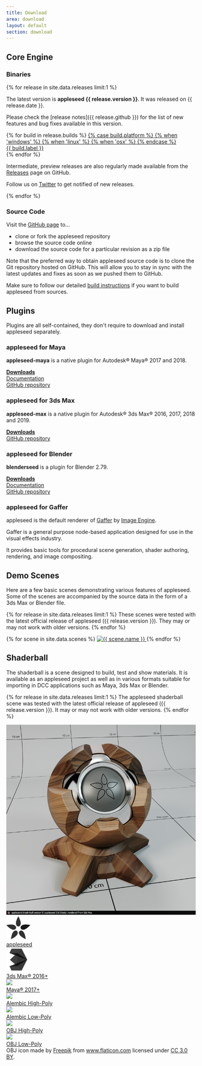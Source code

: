 ```yaml
---
title: Download
area: download
layout: default
section: download
---
```


## Core Engine

### Binaries

{% for release in site.data.releases limit:1 %}

The latest version is **appleseed {{ release.version }}**. It was released on {{ release.date }}.

Please check the [release notes]({{ release.github }}) for the list of new features and bug fixes available in this version.

<div class="builds">
    {% for build in release.builds %}
        <a class="build" href="{{ build.url }}" download>
            {% case build.platform %}
                {% when 'windows' %}
                    <i class="fa fa-windows"></i>
                {% when 'linux' %}
                    <i class="fa fa-linux"></i>
                {% when 'osx' %}
                    <i class="fa fa-apple"></i>
            {% endcase %}
            <div>{{ build.label }}</div>
        </a>
    {% endfor %}
</div>

Intermediate, preview releases are also regularly made available from the [Releases](https://github.com/appleseedhq/appleseed/releases) page on GitHub.

Follow us on [Twitter](https://twitter.com/appleseedhq) to get notified of new releases.

{% endfor %}

### Source Code

Visit the [GitHub page](https://github.com/appleseedhq/appleseed) to&hellip;

- clone or fork the appleseed repository
- browse the source code online
- download the source code for a particular revision as a zip file

Note that the preferred way to obtain appleseed source code is to clone the Git repository hosted on GitHub.
This will allow you to stay in sync with the latest updates and fixes as soon as we pushed them to GitHub.

Make sure to follow our detailed [build instructions](https://github.com/appleseedhq/appleseed/wiki/Building-appleseed) if you want to build appleseed from sources.

## Plugins

Plugins are all self-contained, they don't require to download and install appleseed separately.

### appleseed for Maya

**appleseed-maya** is a native plugin for Autodesk® Maya® 2017 and 2018.

[**Downloads**](https://github.com/appleseedhq/appleseed-maya/releases)  
[Documentation](https://appleseed-maya.readthedocs.io/)  
[GitHub repository](https://github.com/appleseedhq/appleseed-maya)  

### appleseed for 3ds Max

**appleseed-max** is a native plugin for Autodesk® 3ds Max® 2016, 2017, 2018 and 2019.

[**Downloads**](https://github.com/appleseedhq/appleseed-max/releases)  
[GitHub repository](https://github.com/appleseedhq/appleseed-max)  

### appleseed for Blender

**blenderseed** is a plugin for Blender 2.79.

[**Downloads**](https://github.com/appleseedhq/blenderseed/releases)  
[Documentation](https://appleseed-blenderseed.readthedocs.io/)  
[GitHub repository](https://github.com/appleseedhq/blenderseed)  

### appleseed for Gaffer

appleseed is the default renderer of [Gaffer](http://www.gafferhq.org/) by [Image Engine](http://image-engine.com/).

Gaffer is a general purpose node-based application designed for use in the visual effects industry.

It provides basic tools for procedural scene generation, shader authoring, rendering, and image compositing.

## Demo Scenes

Here are a few basic scenes demonstrating various features of appleseed. Some of the scenes are accompanied
by the source data in the form of a 3ds Max or Blender file.

{% for release in site.data.releases limit:1 %}
These scenes were tested with the latest official release of appleseed ({{ release.version }}). They may or may not work with older versions.
{% endfor %}

<div class="scenes">
    {% for scene in site.data.scenes %}
        <a class="scene" href="{{ scene.url }}">
            <img src="{{ scene.image }}" alt="{{ scene.name }}">
        </a>
    {% endfor %}
</div>

## Shaderball

The shaderball is a scene designed to build, test and show materials. It is available as an appleseed project
as well as in various formats suitable for importing in DCC applications such as Maya, 3ds Max or Blender.

{% for release in site.data.releases limit:1 %}
The appleseed shaderball scene was tested with the latest official release of appleseed ({{ release.version }}). It may or may not work with older versions.
{% endfor %}

<img src="/img/appleseed-shaderball.png" alt="appleseed shaderball" class="shaderball-render" />

<div class="shaderballs">
    <a class="shaderball" href="https://github.com/appleseedhq/shaderball/releases/download/v5/appleseed-shaderball-v5.zip" download>
        <div class="card">
            <img src="/img/appleseed-seeds-64-gray.png" />
        </div>
        <div>appleseed</div>
    </a>
    <a class="shaderball" href="https://github.com/appleseedhq/shaderball/releases/download/v5/appleseed-shaderball-v5-3dsmax.zip" download>
        <div class="card">
            <img src="/img/autodesk-3dsmax-logo-gray.png" />
        </div>
        <div>3ds Max® 2016+</div>
    </a>
    <a class="shaderball" href="https://github.com/appleseedhq/shaderball/releases/download/v5/appleseed-shaderball-v5-maya.zip" download>
        <div class="card">
            <img src="/img/autodesk-maya-logo-gray.png" />
        </div>
        <div>Maya® 2017+</div>
    </a>
</div>
<div class="shaderballs">
    <a class="shaderball" href="https://github.com/appleseedhq/shaderball/releases/download/v5/appleseed-shaderball-v5-alembic.zip" download>
        <div class="card">
            <img src="/img/alembic-logo.png" />
        </div>
        <div>Alembic High-Poly</div>
    </a>
    <a class="shaderball" href="https://github.com/appleseedhq/shaderball/releases/download/v5/appleseed-shaderball-v5-alembic-lowpoly.zip" download>
        <div class="card">
            <img src="/img/alembic-logo.png" />
        </div>
        <div>Alembic Low-Poly</div>
    </a>
    <a class="shaderball" href="https://github.com/appleseedhq/shaderball/releases/download/v5/appleseed-shaderball-v5-obj.zip" download>
        <div class="card">
            <img src="/img/obj-logo.png" />
        </div>
        <div>OBJ High-Poly</div>
    </a>
    <a class="shaderball" href="https://github.com/appleseedhq/shaderball/releases/download/v5/appleseed-shaderball-v5-obj-lowpoly.zip" download>
        <div class="card">
            <img src="/img/obj-logo.png" />
        </div>
        <div>OBJ Low-Poly</div>
    </a>
</div>

<div class="license-notice">
    OBJ icon made by <a href="http://www.freepik.com" title="Freepik">Freepik</a> from <a href="http://www.flaticon.com" title="Flaticon">www.flaticon.com</a> licensed under <a href="http://creativecommons.org/licenses/by/3.0/" title="Creative Commons BY 3.0" target="_blank">CC 3.0 BY</a>.
</div>
